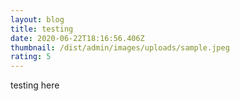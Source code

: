 ```yaml
---
layout: blog
title: testing
date: 2020-06-22T18:16:56.406Z
thumbnail: /dist/admin/images/uploads/sample.jpeg
rating: 5
---
```

testing here